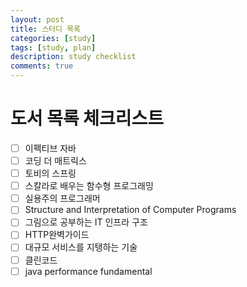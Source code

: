 ```yaml
---
layout: post
title: 스터디 목록
categories: [study]
tags: [study, plan]
description: study checklist
comments: true
---
```


# 도서 목록 체크리스트
- [ ] 이펙티브 자바
- [ ] 코딩 더 매트릭스
- [ ] 토비의 스프링
- [ ] 스칼라로 배우는 함수형 프로그래밍
- [ ] 실용주의 프로그래머
- [ ] Structure and Interpretation of Computer Programs
- [ ] 그림으로 공부하는 IT 인프라 구조
- [ ] HTTP완벽가이드
- [ ] 대규모 서비스를 지탱하는 기술
- [ ] 클린코드
- [ ] java performance fundamental
